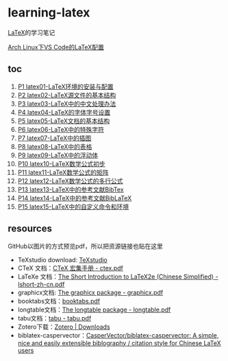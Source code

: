 # learning-latex

[LaTeX](https://www.bilibili.com/video/av16002978)的学习笔记

[Arch Linux下VS Code的LaTeX配置](https://www.milkysilk.com/2020/01/13/writing-latex-with-vscode-on-arch-linux/)

## toc

1. [P1  latex01-LaTeX环境的安装与配置](/p1-installation-and-configuration)
2. [P2  latex02-LaTeX源文件的基本结构](/p2-basic-LaTeX-structure)
3. [P3  latex03-LaTeX中的中文处理办法](/p3-Chinese-processing)
4. [P4  latex04-LaTeX的字体字号设置](/p4-font)
5. [P5  latex05-LaTeX文档的基本结构](/p5-basic-document-structure)
6. [P6  latex06-LaTeX中的特殊字符](/p6-special-characters)
7. [P7  latex07-LaTeX中的插图](/p7-graphics)
8. [P8  latex08-LaTeX中的表格](/p8-tables)
9. [P9  latex09-LaTeX中的浮动体](/p9-floating-objects)
10. [P10  latex10-LaTeX数学公式初步](/p10-first-steps-in-mathematical-formulas)
11. [P11  latex11-LaTeX数学公式的矩阵](/p11-matrix)
12. [P12  latex12-LaTeX数学公式的多行公式](/p12-multiline-formula)
13. [P13  latex13-LaTeX中的参考文献BibTex](/p13-references-and-bibtex)
14. [P14  latex14-LaTeX中的参考文献BibLaTeX](/p14-references-and-biblatex)
15. [P15  latex15-LaTeX中的自定义命令和环境](/p15-custom-command-and-environment)

## resources

GitHub以图片的方式预览pdf，所以把资源链接也贴在这里

- TeXstudio download: [TeXstudio](https://www.texstudio.org/#download)
- CTeX 文档：[CTeX 宏集手册 - ctex.pdf](https://texdoc.net/texmf-dist/doc/latex/ctex/ctex.pdf)
- LaTeXe 文档：[The Short Introduction to LaTeX2e (Chinese Simplified) - lshort-zh-cn.pdf](https://texdoc.net/texmf-dist/doc/latex/lshort-chinese/lshort-zh-cn.pdf)
- graphicx文档: [The graphicx package - graphicx.pdf](https://texdoc.net/texmf-dist/doc/latex/graphics/graphicx.pdf)
- booktabs文档：[booktabs.pdf](https://texdoc.net/texmf-dist/doc/latex/booktabs/booktabs.pdf)
- longtable文档：[The longtable package - longtable.pdf](https://texdoc.net/texmf-dist/doc/latex/tools/longtable.pdf)
- tabu文档：[tabu - tabu.pdf](https://texdoc.net/texmf-dist/doc/latex/tabu/tabu.pdf)
- Zotero下载：[Zotero | Downloads](https://www.zotero.org/download/)
- biblatex-caspervector：[CasperVector/biblatex-caspervector: A simple, nice and easily extensible biblography / citation style for Chinese LaTeX users](https://github.com/CasperVector/biblatex-caspervector)
